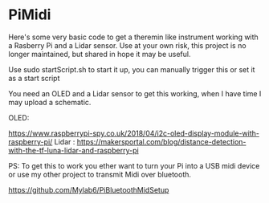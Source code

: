 # PiMidi
Here's some very basic code to get a theremin like instrument working with a Rasberry Pi and a Lidar sensor. 
Use at your own risk, this project is no longer maintained, but shared in hope it may be useful. 

Use sudo startScript.sh to start it up, you can manually trigger this or set it as a start script

You need an OLED and a Lidar sensor to get this working, when I have time I may upload a schematic. 

OLED:

https://www.raspberrypi-spy.co.uk/2018/04/i2c-oled-display-module-with-raspberry-pi/
Lidar :
https://makersportal.com/blog/distance-detection-with-the-tf-luna-lidar-and-raspberry-pi

PS: To get this to work you ether want to turn your Pi into a USB midi device or use my other project to transmit Midi over bluetooth.

https://github.com/Mylab6/PiBluetoothMidSetup
